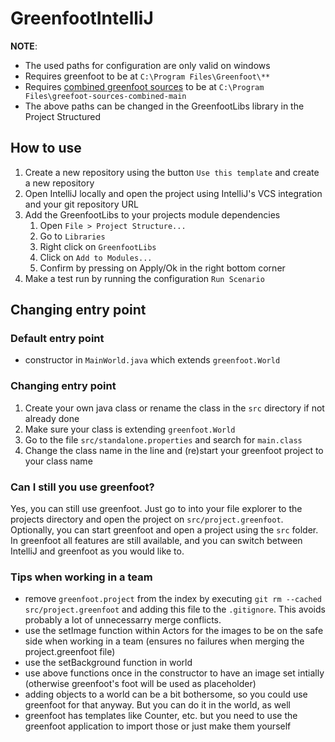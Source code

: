 # GreenfootIntelliJ

**NOTE**: 
   - The used paths for configuration are only valid on windows
   - Requires greenfoot to be at `C:\Program Files\Greenfoot\**`
   - Requires [combined greenfoot sources](https://github.com/Rc-Cookie/greenfoot-sources-combined) to be at `C:\Program Files\greefoot-sources-combined-main`
   - The above paths can be changed in the GreenfootLibs library in the Project Structured

## How to use
1. Create a new repository using the button `Use this template` and create a new repository
2. Open IntelliJ locally and open the project using IntelliJ's VCS integration and your git repository URL
3. Add the GreenfootLibs to your projects module dependencies
   1. Open `File > Project Structure...`
   2. Go to `Libraries`
   3. Right click on `GreenfootLibs`
   4. Click on `Add to Modules...`
   5. Confirm by pressing on Apply/Ok in the right bottom corner
4. Make a test run by running the configuration `Run Scenario`

## Changing entry point
### Default entry point
- constructor in `MainWorld.java` which extends `greenfoot.World`

### Changing entry point
1. Create your own java class or rename the class in the `src` directory if not already done
2. Make sure your class is extending `greenfoot.World`
3. Go to the file `src/standalone.properties` and search for `main.class`
4. Change the class name in the line and (re)start your greenfoot project to your class name

### Can I still you use greenfoot?
Yes, you can still use greenfoot. Just go to into your file explorer to the projects directory and open the project on `src/project.greenfoot`.  
Optionally, you can start greenfoot and open a project using the `src` folder. In greenfoot all features are still available, and you can switch between IntelliJ and greenfoot as you would like to.

### Tips when working in a team
 - remove `greenfoot.project` from the index by executing `git rm --cached src/project.greenfoot` and adding this file to the `.gitignore`. This avoids probably a lot of unnecessarry merge conflicts.
 - use the setImage function within Actors for the images to be on the safe side when working in a team (ensures no failures when merging the project.greenfoot file)
 - use the setBackground function in world
 - use above functions once in the constructor to have an image set intially (otherwise greenfoot's foot will be used as placeholder)
 - adding objects to a world can be a bit bothersome, so you could use greenfoot for that anyway. But you can do it in the world, as well
 - greenfoot has templates like Counter, etc. but you need to use the greenfoot application to import those or just make them yourself
